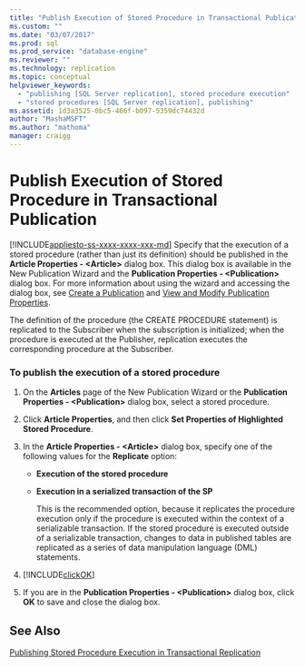 ```yaml
---
title: "Publish Execution of Stored Procedure in Transactional Publication | Microsoft Docs"
ms.custom: ""
ms.date: "03/07/2017"
ms.prod: sql
ms.prod_service: "database-engine"
ms.reviewer: ""
ms.technology: replication
ms.topic: conceptual
helpviewer_keywords: 
  - "publishing [SQL Server replication], stored procedure execution"
  - "stored procedures [SQL Server replication], publishing"
ms.assetid: 1d3a3525-0bc5-466f-b097-5359dc74432d
author: "MashaMSFT"
ms.author: "mathoma"
manager: craigg
---
```

# Publish Execution of Stored Procedure in Transactional Publication
[!INCLUDE[appliesto-ss-xxxx-xxxx-xxx-md](../../../includes/appliesto-ss-xxxx-xxxx-xxx-md.md)]
  Specify that the execution of a stored procedure (rather than just its definition) should be published in the **Article Properties - \<Article>** dialog box. This dialog box is available in the New Publication Wizard and the **Publication Properties - \<Publication>** dialog box. For more information about using the wizard and accessing the dialog box, see [Create a Publication](../../../relational-databases/replication/publish/create-a-publication.md) and [View and Modify Publication Properties](../../../relational-databases/replication/publish/view-and-modify-publication-properties.md).  
  
 The definition of the procedure (the CREATE PROCEDURE statement) is replicated to the Subscriber when the subscription is initialized; when the procedure is executed at the Publisher, replication executes the corresponding procedure at the Subscriber.  
  
### To publish the execution of a stored procedure  
  
1.  On the **Articles** page of the New Publication Wizard or the **Publication Properties - \<Publication>** dialog box, select a stored procedure.  
  
2.  Click **Article Properties**, and then click **Set Properties of Highlighted Stored Procedure**.  
  
3.  In the **Article Properties - \<Article>** dialog box, specify one of the following values for the **Replicate** option:  
  
    -   **Execution of the stored procedure**  
  
    -   **Execution in a serialized transaction of the SP**  
  
         This is the recommended option, because it replicates the procedure execution only if the procedure is executed within the context of a serializable transaction. If the stored procedure is executed outside of a serializable transaction, changes to data in published tables are replicated as a series of data manipulation language (DML) statements.  
  
4.  [!INCLUDE[clickOK](../../../includes/clickok-md.md)]  
  
5.  If you are in the **Publication Properties - \<Publication>** dialog box, click **OK** to save and close the dialog box.  
  
## See Also  
 [Publishing Stored Procedure Execution in Transactional Replication](../../../relational-databases/replication/transactional/publishing-stored-procedure-execution-in-transactional-replication.md)  
  
  
